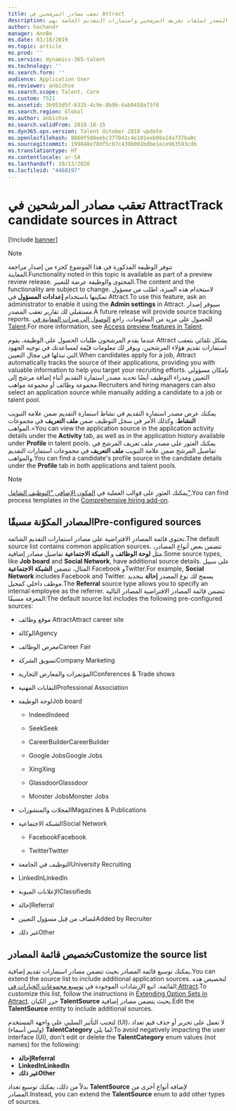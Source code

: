 ```yaml
---
title: تعقب مصادر المرشحين في Attract
description: يوفر هذا الموضوع معلومات حول تعقب المصدر لملفات تعريف المرشحين واستمارات التقديم الخاصة بهم.
author: hachandr
manager: AnnBe
ms.date: 03/18/2019
ms.topic: article
ms.prod: ''
ms.service: dynamics-365-talent
ms.technology: ''
ms.search.form: ''
audience: Application User
ms.reviewer: anbichse
ms.search.scope: Talent, Core
ms.custom: 7521
ms.assetid: 3b953d5f-6325-4c9e-8b9b-6ab0458a73f8
ms.search.region: Global
ms.author: anbichse
ms.search.validFrom: 2018-10-15
ms.dyn365.ops.version: Talent October 2018 update
ms.openlocfilehash: 8860f508eebc377042c4e101eeb08a14a737ba0c
ms.sourcegitcommit: 199848e78df5cb7c439b001bdbe1ece963593cdb
ms.translationtype: HT
ms.contentlocale: ar-SA
ms.lasthandoff: 10/13/2020
ms.locfileid: "4460197"
---
```

# <a name="track-candidate-sources-in-attract"></a><span data-ttu-id="2fb90-103">تعقب مصادر المرشحين في Attract</span><span class="sxs-lookup"><span data-stu-id="2fb90-103">Track candidate sources in Attract</span></span>

[!include [banner](includes/banner.md)]

> [!NOTE] 
> <span data-ttu-id="2fb90-104">تتوفر الوظيفة المذكورة في هذا الموضوع كجزء من إصدار مراجعة المعاينة.</span><span class="sxs-lookup"><span data-stu-id="2fb90-104">Functionality noted in this topic is available as part of a preview review release.</span></span> <span data-ttu-id="2fb90-105">المحتوى والوظيفة عرضة للتغيير.</span><span class="sxs-lookup"><span data-stu-id="2fb90-105">The content and the functionality are subject to change.</span></span> <span data-ttu-id="2fb90-106">لاستخدام هذه الميزة، اطلب من مسؤول تمكينها باستخدام **إعدادات المسؤول** في Attract.</span><span class="sxs-lookup"><span data-stu-id="2fb90-106">To use this feature, ask an administrator to enable it using the **Admin settings** in Attract.</span></span> <span data-ttu-id="2fb90-107">سيوفر إصدار مستقبلي لك تقارير تعقب المصدر.</span><span class="sxs-lookup"><span data-stu-id="2fb90-107">A future release will provide source tracking reports.</span></span> <span data-ttu-id="2fb90-108">للحصول على مزيد من المعلومات، راجع [الوصول إلى ميزات المعاينة في Talent‬](https://docs.microsoft.com/dynamics365/unified-operations/talent/access-preview-feature).</span><span class="sxs-lookup"><span data-stu-id="2fb90-108">For more information, see [Access preview features in Talent](https://docs.microsoft.com/dynamics365/unified-operations/talent/access-preview-feature).</span></span>

<span data-ttu-id="2fb90-109">عندما يقدم المرشحون طلبات الحصول على الوظيفة، يقوم Attract بشكل تلقائي بتعقب استمارات تقديم هؤلاء المرشحين، ويوفر لك معلومات قيّمة لمساعدتك في توجيه الجهود التي تبذلها في مجال التعيين.</span><span class="sxs-lookup"><span data-stu-id="2fb90-109">When candidates apply for a job, Attract automatically tracks the source of their applications, providing you with valuable information to help you target your recruiting efforts.</span></span> <span data-ttu-id="2fb90-110">بإمكان مسؤولي التعيين ومدراء التوظيف أيضًا تحديد مصدر استمارة التقديم أثناء إضافة مرشح إلى مجموعة وظائف أو مجموعة مواهب.‬</span><span class="sxs-lookup"><span data-stu-id="2fb90-110">Recruiters and hiring managers can also select an application source while manually adding a candidate to a job or talent pool.</span></span>

<span data-ttu-id="2fb90-111">يمكنك عرض مصدر استمارة التقديم في نشاط استمارة التقديم ضمن علامة التبويب **النشاط**، وكذلك الأمر في سجل التوظيف ضمن **ملف التعريف** في مجموعات المواهب.=</span><span class="sxs-lookup"><span data-stu-id="2fb90-111">You can view the application source in the application activity details under the **Activity** tab, as well as in the application history available under **Profile** in talent pools.</span></span> <span data-ttu-id="2fb90-112">يمكنك العثور على مصدر ملف تعريف المرشح في تفاصيل المرشح ضمن علامة التبويب **ملف التعريف** في مجموعات استمارات التقديم والمواهب.</span><span class="sxs-lookup"><span data-stu-id="2fb90-112">You can find a candidate's profile source in the candidate details under the **Profile** tab in both applications and talent pools.</span></span>

> [!NOTE] 
> <span data-ttu-id="2fb90-113">يمكنك العثور على قوالب العملية في [المكون الإضافي "التوظيف الشامل"](https://docs.microsoft.com/dynamics365/unified-operations/talent/attract-comprehensive-hiring).</span><span class="sxs-lookup"><span data-stu-id="2fb90-113">You can find process templates in the [Comprehensive hiring add-on](https://docs.microsoft.com/dynamics365/unified-operations/talent/attract-comprehensive-hiring).</span></span>

## <a name="pre-configured-sources"></a><span data-ttu-id="2fb90-114">المصادر المكوّنة مسبقًا</span><span class="sxs-lookup"><span data-stu-id="2fb90-114">Pre-configured sources</span></span>

<span data-ttu-id="2fb90-115">تحتوي قائمة المصادر الافتراضية على مصادر استمارات التقديم الشائعة.</span><span class="sxs-lookup"><span data-stu-id="2fb90-115">The default source list contains common application sources.</span></span> <span data-ttu-id="2fb90-116">تتضمن بعض أنواع المصادر، مثل **لوحة الوظائف** و **الشبكة الاجتماعية** تفاصيل مصادر إضافية.</span><span class="sxs-lookup"><span data-stu-id="2fb90-116">Some source types, like **Job board** and **Social Network**, have additional source details.</span></span> <span data-ttu-id="2fb90-117">على سبيل المثال، تتضمن **الشبكة الاجتماعية** Facebook وTwitter.</span><span class="sxs-lookup"><span data-stu-id="2fb90-117">For example, **Social Network** includes Facebook and Twitter.</span></span> <span data-ttu-id="2fb90-118">يسمح لك نوع المصدر **إحالة‬** بتحديد موظف داخلي كمحيل.</span><span class="sxs-lookup"><span data-stu-id="2fb90-118">The **Referral** source type allows you to specify an internal employee as the referrer.</span></span> <span data-ttu-id="2fb90-119">تتضمن قائمة المصادر الافتراضية المصادر التالية المعرفة مسبقًا:</span><span class="sxs-lookup"><span data-stu-id="2fb90-119">The default source list includes the following pre-configured sources:</span></span>

-   <span data-ttu-id="2fb90-120">موقع وظائف Attract</span><span class="sxs-lookup"><span data-stu-id="2fb90-120">Attract career site</span></span>

-   <span data-ttu-id="2fb90-121">الوكالة</span><span class="sxs-lookup"><span data-stu-id="2fb90-121">Agency</span></span>

-   <span data-ttu-id="2fb90-122">معرض الوظائف</span><span class="sxs-lookup"><span data-stu-id="2fb90-122">Career Fair</span></span>

-   <span data-ttu-id="2fb90-123">تسويق الشركة</span><span class="sxs-lookup"><span data-stu-id="2fb90-123">Company Marketing</span></span>

-   <span data-ttu-id="2fb90-124">المؤتمرات والمعارض التجارية</span><span class="sxs-lookup"><span data-stu-id="2fb90-124">Conferences & Trade shows</span></span>

-   <span data-ttu-id="2fb90-125">النقابات المهنية</span><span class="sxs-lookup"><span data-stu-id="2fb90-125">Professional Association</span></span>

-   <span data-ttu-id="2fb90-126">لوحة الوظيفة</span><span class="sxs-lookup"><span data-stu-id="2fb90-126">Job board</span></span>

    -   <span data-ttu-id="2fb90-127">Indeed</span><span class="sxs-lookup"><span data-stu-id="2fb90-127">Indeed</span></span>

    -   <span data-ttu-id="2fb90-128">Seek</span><span class="sxs-lookup"><span data-stu-id="2fb90-128">Seek</span></span>

    -   <span data-ttu-id="2fb90-129">CareerBuilder</span><span class="sxs-lookup"><span data-stu-id="2fb90-129">CareerBuilder</span></span>

    -   <span data-ttu-id="2fb90-130">Google Jobs</span><span class="sxs-lookup"><span data-stu-id="2fb90-130">Google Jobs</span></span>

    -   <span data-ttu-id="2fb90-131">Xing</span><span class="sxs-lookup"><span data-stu-id="2fb90-131">Xing</span></span>

    -   <span data-ttu-id="2fb90-132">Glassdoor</span><span class="sxs-lookup"><span data-stu-id="2fb90-132">Glassdoor</span></span>

    -   <span data-ttu-id="2fb90-133">Monster Jobs</span><span class="sxs-lookup"><span data-stu-id="2fb90-133">Monster Jobs</span></span>

-   <span data-ttu-id="2fb90-134">المجلات والمنشورات</span><span class="sxs-lookup"><span data-stu-id="2fb90-134">Magazines & Publications</span></span>

-   <span data-ttu-id="2fb90-135">الشبكة الاجتماعية</span><span class="sxs-lookup"><span data-stu-id="2fb90-135">Social Network</span></span>

    -   <span data-ttu-id="2fb90-136">Facebook</span><span class="sxs-lookup"><span data-stu-id="2fb90-136">Facebook</span></span>

    -   <span data-ttu-id="2fb90-137">Twitter</span><span class="sxs-lookup"><span data-stu-id="2fb90-137">Twitter</span></span>

-   <span data-ttu-id="2fb90-138">التوظيف في الجامعة</span><span class="sxs-lookup"><span data-stu-id="2fb90-138">University Recruiting</span></span>

-   <span data-ttu-id="2fb90-139">LinkedIn</span><span class="sxs-lookup"><span data-stu-id="2fb90-139">LinkedIn</span></span>

-   <span data-ttu-id="2fb90-140">الإعلانات المبوبة</span><span class="sxs-lookup"><span data-stu-id="2fb90-140">Classifieds</span></span>

-   <span data-ttu-id="2fb90-141">إحالة</span><span class="sxs-lookup"><span data-stu-id="2fb90-141">Referral</span></span>

-   <span data-ttu-id="2fb90-142">مُضاف من قِبل مسؤول التعيين</span><span class="sxs-lookup"><span data-stu-id="2fb90-142">Added by Recruiter</span></span>

-   <span data-ttu-id="2fb90-143">‏‏غير ذلك</span><span class="sxs-lookup"><span data-stu-id="2fb90-143">Other</span></span>

## <a name="customize-the-source-list"></a><span data-ttu-id="2fb90-144">تخصيص قائمة المصادر</span><span class="sxs-lookup"><span data-stu-id="2fb90-144">Customize the source list</span></span> 

<span data-ttu-id="2fb90-145">يمكنك توسيع قائمة المصادر بحيث تتضمن مصادر استمارات تقديم إضافية.</span><span class="sxs-lookup"><span data-stu-id="2fb90-145">You can extend the source list to include additional application sources.</span></span> <span data-ttu-id="2fb90-146">لتخصيص هذه القائمة، اتبع الإرشادات الموجودة في [توسيع مجموعات الخيارات في Attract‬](https://docs.microsoft.com/dynamics365/unified-operations/talent/extensibility-attract#extending-option-sets-in-attract).</span><span class="sxs-lookup"><span data-stu-id="2fb90-146">To customize this list, follow the instructions in [Extending Option Sets in Attract](https://docs.microsoft.com/dynamics365/unified-operations/talent/extensibility-attract#extending-option-sets-in-attract).</span></span> <span data-ttu-id="2fb90-147">حرر الكيان **TalentSource‎** بحيث يتضمن مصادر إضافية.</span><span class="sxs-lookup"><span data-stu-id="2fb90-147">Edit the **TalentSource** entity to include additional sources.</span></span> 

<span data-ttu-id="2fb90-148">لتجنب التأثير السلبي على واجهة المستخدم (UI)، لا تعمل على تحرير أو حذف قيم تعداد (وليس أسماء) **TalentCategory** لما يلي:</span><span class="sxs-lookup"><span data-stu-id="2fb90-148">To avoid negatively impacting the user interface (UI), don't edit or delete the **TalentCategory** enum values (not names) for the following:</span></span>

- <span data-ttu-id="2fb90-149">**إحالة**</span><span class="sxs-lookup"><span data-stu-id="2fb90-149">**Referral**</span></span>
- <span data-ttu-id="2fb90-150">**LinkedIn**</span><span class="sxs-lookup"><span data-stu-id="2fb90-150">**LinkedIn**</span></span>
- <span data-ttu-id="2fb90-151">**‏‏غير ذلك**</span><span class="sxs-lookup"><span data-stu-id="2fb90-151">**Other**</span></span>

<span data-ttu-id="2fb90-152">بدلاً من ذلك، يمكنك توسيع تعداد **TalentSource** لإضافة أنواع أخرى من المصادر.</span><span class="sxs-lookup"><span data-stu-id="2fb90-152">Instead, you can extend the **TalentSource** enum to add other types of sources.</span></span>
